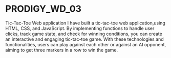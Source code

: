 # PRODIGY_WD_03
Tic-Tac-Toe Web application
I have built a tic-tac-toe web application,using HTML, CSS, and JavaScript. By implementing functions to handle user clicks, track game state, and check for winning conditions, you can create an interactive and engaging tic-tac-toe game. With these technologies and functionalities, users can play against each other or against an AI opponent, aiming to get three markers in a row to win the game.
